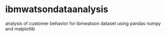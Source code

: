 # ibmwatsondataanalysis
analysis of customer behavior for ibmwatson dataset using pandas numpy and matplotlib
